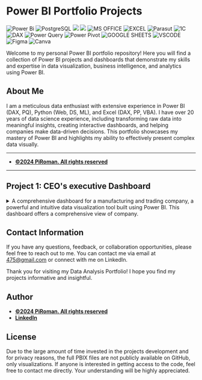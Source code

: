 # Power BI Portfolio Projects
![Power Bi](https://img.shields.io/badge/power_bi-F2C811?style=for-the-badge&logo=powerbi&logoColor=black)
![PostgreSQL](https://img.shields.io/badge/PostgreSQL-316192?style=for-the-badge&logo=postgresql&logoColor=white)
![](https://img.shields.io/badge/MySQL-00000F?style=for-the-badge&logo=mysql&logoColor=white)
![](https://img.shields.io/badge/SQLite-07405E?style=for-the-badge&logo=sqlite&logoColor=white)
![MS OFFICE](https://img.shields.io/badge/Microsoft_Office-D83B01?style=for-the-badge&logo=microsoft-office&logoColor=white)
![EXCEL](https://img.shields.io/badge/Microsoft_Excel-217346?style=for-the-badge&logo=microsoft-excel&logoColor=white)
![Parasut](https://img.shields.io/badge/Parasut-D83B01?style=for-the-badge&logo=Parasut&logoColor=white)
![1C](https://img.shields.io/badge/1C-F2C811?style=for-the-badge&logo=1C&logoColor=black)
![DAX](https://img.shields.io/badge/DAX-00000F?style=for-the-badge&logo=DAX&logoColor=white)
![Power Query](https://img.shields.io/badge/PowerQuery-07405E?style=for-the-badge&logo=PowerQuery&logoColor=white)
![Power Pivot](https://img.shields.io/badge/PowerPivot-%2300C4CC.svg?style=for-the-badge&logo=PowerPivot&logoColor=white)
![GOOGLE SHEETS](https://img.shields.io/badge/Google%20Sheets-34A853?style=for-the-badge&logo=google-sheets&logoColor=white)
![VSCODE](https://img.shields.io/badge/VSCode-0078D4?style=for-the-badge&logo=visual%20studio%20code&logoColor=white)
![Figma](https://img.shields.io/badge/Figma-F24E1E?style=for-the-badge&logo=figma&logoColor=white)
![Canva](https://img.shields.io/badge/Canva-%2300C4CC.svg?style=for-the-badge&logo=Canva&logoColor=white)





Welcome to my personal Power BI portfolio repository! Here you will find a collection of Power BI projects and dashboards that demonstrate my skills and expertise in data visualization, business intelligence, and analytics using Power BI.

## About Me
I am a meticulous data enthusiast with extensive experience in Power BI (DAX, PQ), Python (Web, DS, ML), and Excel (DAX, PP, VBA). I have over 20 years of data science experience, including transforming raw data into meaningful insights, creating interactive dashboards, and helping companies make data-driven decisions. This portfolio showcases my mastery of Power BI and highlights my ability to effectively present complex data visually.

---
- <ins><b>©2024 PiRoman. All rights reserved</b></ins>
---
## Project 1: CEO's executive Dashboard



<details>
  <summary>A comprehensive dashboard for a manufacturing and trading company, 
a powerful and intuitive data visualization tool built using Power BI. 
This dashboard offers a comprehensive view of company.</summary>

The dashboard including a full analysis of all areas of activity:

1. Production indicators:
- warehouse turnover
- purchases and sales
- equipment loading
- fixed assets

2. Financial indicators:
- cost price and profitability for each product and direction
- general production costs
- operational calculation of working capital
- balances by counterparties
- profits and losses
- capital gains

3. Budgeting:
- control of debt terms
- borrowed funds
- cash flow
- warehouse inventory planning

4. Labor resources:
- payroll
- staff turnover
- balances with employees

5. Market reviews:
- industry reviews
- analysis of the company's pricing policy

Below you can see some of the functionality of this dashboard.


### <summary> F.A.Q. </summary>
<details>![Help gif](https://github.com/PIRomanCod/Power-BI-Portfolio/blob/main/src/F.A.Q..gif)</details>

### <summary> Summary overview </summary>
<details>![Overview gif](https://github.com/PIRomanCod/Power-BI-Portfolio/blob/main/src/company%20overview.gif)</details>

### <summary> Profit calculation and analyse </summary>
<details>![Profit gif](https://github.com/PIRomanCod/Power-BI-Portfolio/blob/main/src/profit.gif)</details>

### <summary> Turning money </summary>
<details>![Turning money gif](https://github.com/PIRomanCod/Power-BI-Portfolio/blob/main/src/turning%20money.gif)</details>

### <summary> Markets </summary>
<details>![Markets gif](https://github.com/PIRomanCod/Power-BI-Portfolio/blob/main/src/market%20condition.gif)</details>

### <summary> Balances with counterparties </summary>
<details>![Balances gif](https://github.com/PIRomanCod/Power-BI-Portfolio/blob/main/src/counterparties%20balances.gif)</details>

### <summary> Cashflow </summary>
<details>![Cashflow gif](https://github.com/PIRomanCod/Power-BI-Portfolio/blob/main/src/cashflow.gif)</details>

### <summary> Stocks </summary>
<details>![Stocks gif](https://github.com/PIRomanCod/Power-BI-Portfolio/blob/main/src/stocks.gif)</details>

### <summary> Employee </summary>
<details>![HR gif](https://github.com/PIRomanCod/Power-BI-Portfolio/blob/main/src/hr.gif)</details>

</details>

<!-- ## [Project 2]: 
 -->


## Contact Information

If you have any questions, feedback, or collaboration opportunities, 
please feel free to reach out to me. You can contact me via email at [475@gmail.com](mailto:info@4751413@gmail.com) 
or connect with me on LinkedIn.

Thank you for visiting my Data Analysis Portfolio! I hope you find my projects informative and insightful.



## Author
- <ins><b>©2024 PiRoman. All rights reserved</b></ins>
- <b>[LinkedIn](https://www.linkedin.com/in/roman-pimonov-41048b18b/)</b>


  
## License
Due to the large amount of time invested in the projects development and for privacy reasons, the full PBIX files are not publicly available on GitHub, only visualizations. If anyone is interested in getting access to the code, feel free to contact me directly. Your understanding will be highly appreciated. 
<!-- Please check out my [WebSite](https://www.) profile. Thanks -->
 
 